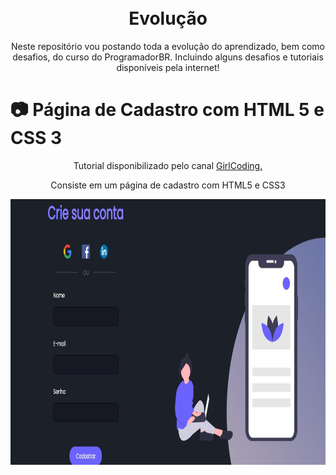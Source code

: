 <h1 align="center">
<br>
  Evolução
<br>
</h1>

<p align="center">Neste repositório vou postando toda a evolução do aprendizado, bem como desafios, do curso do ProgramadorBR. Incluindo alguns desafios e tutoriais disponíveis pela internet!</p>

# 📷 Página de Cadastro com HTML 5 e CSS 3

<div align="center" >
<p>Tutorial disponibilizado pelo canal <a target="_blank" href="https://www.youtube.com/watch?v=Q68vbJplf7I">GirlCoding.</a></p>
<p>Consiste em um página de cadastro com HTML5 e CSS3</p>
  <img src="./DesafiosConcluidos/PAG_CADASTRO_GIRL_CODING.JPG" alt="Página de Cadastro com HTML 5 e CSS 3" height="425">
</div>